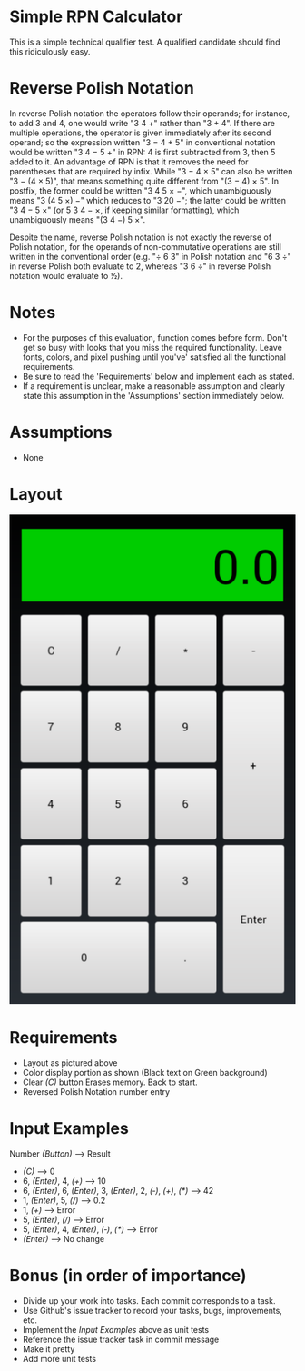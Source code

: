 # Simple RPN Calculator
This is a simple technical qualifier test. A qualified candidate should find this ridiculously easy.

# Reverse Polish Notation
In reverse Polish notation the operators follow their operands; for instance, to add 3 and 4, one would write "3 4 +" rather than "3 + 4". If there are multiple operations, the operator is given immediately after its second operand; so the expression written "3 − 4 + 5" in conventional notation would be written "3 4 − 5 +" in RPN: 4 is first subtracted from 3, then 5 added to it. An advantage of RPN is that it removes the need for parentheses that are required by infix. While "3 − 4 × 5" can also be written "3 − (4 × 5)", that means something quite different from "(3 − 4) × 5". In postfix, the former could be written "3 4 5 × −", which unambiguously means "3 (4 5 ×) −" which reduces to "3 20 −"; the latter could be written "3 4 − 5 ×" (or 5 3 4 − ×, if keeping similar formatting), which unambiguously means "(3 4 −) 5 ×".

Despite the name, reverse Polish notation is not exactly the reverse of Polish notation, for the operands of non-commutative operations are still written in the conventional order (e.g. "÷ 6 3" in Polish notation and "6 3 ÷" in reverse Polish both evaluate to 2, whereas "3 6 ÷" in reverse Polish notation would evaluate to ½).

# Notes
* For the purposes of this evaluation, function comes before form. Don't get so busy with looks that you miss the required functionality. Leave fonts, colors, and pixel pushing until you've' satisfied all the functional requirements.
* Be sure to read the 'Requirements' below and implement each as stated.
* If a requirement is unclear, make a reasonable assumption and clearly state this assumption in the 'Assumptions' section immediately below.

# Assumptions
* None

# Layout
![RPN Layout](rpn_layout.png?raw=true "Layout")

# Requirements
* Layout as pictured above
* Color display portion as shown (Black text on Green background)
* Clear _(C)_ button Erases memory. Back to start.
* Reversed Polish Notation number entry

# Input Examples
Number _(Button)_ --> Result
* _(C)_ --> 0
* 6, _(Enter)_, 4, _(+)_ --> 10
* 6, _(Enter)_, 6, _(Enter)_, 3, _(Enter)_, 2, _(‐)_, _(+)_, _(*)_ --> 42
* 1, _(Enter)_, 5, _(/)_ --> 0.2
* 1, _(+)_ --> Error
* 5, _(Enter)_, _(/)_ --> Error
* 5, _(Enter)_, 4, _(Enter)_, _(‐)_, _(*)_ --> Error
* _(Enter)_	--> No change

# Bonus (in order of importance)
* Divide up your work into tasks. Each commit corresponds to a task.
* Use Github's issue tracker to record your tasks, bugs, improvements, etc.
* Implement the _Input Examples_ above as unit tests
* Reference the issue tracker task in commit message
* Make it pretty
* Add more unit tests
